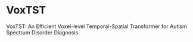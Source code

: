# VoxTST
VoxTST: An Efficient Voxel-level Temporal-Spatial Transformer for Autism Spectrum Disorder Diagnosis
